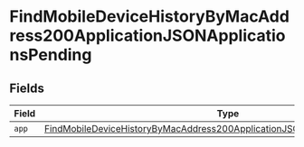 # FindMobileDeviceHistoryByMacAddress200ApplicationJSONApplicationsPending


## Fields

| Field                                                                                                                                                                                 | Type                                                                                                                                                                                  | Required                                                                                                                                                                              | Description                                                                                                                                                                           |
| ------------------------------------------------------------------------------------------------------------------------------------------------------------------------------------- | ------------------------------------------------------------------------------------------------------------------------------------------------------------------------------------- | ------------------------------------------------------------------------------------------------------------------------------------------------------------------------------------- | ------------------------------------------------------------------------------------------------------------------------------------------------------------------------------------- |
| `app`                                                                                                                                                                                 | [FindMobileDeviceHistoryByMacAddress200ApplicationJSONApplicationsPendingApp](../../models/operations/findmobiledevicehistorybymacaddress200applicationjsonapplicationspendingapp.md) | :heavy_minus_sign:                                                                                                                                                                    | N/A                                                                                                                                                                                   |